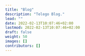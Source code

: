 ```yaml
---
title: "Blog"
description: "Telego Blog."
lead: ""
date: 2022-02-13T10:07:46+02:00
lastmod: 2022-02-13T10:07:46+02:00
draft: false
weight: 50
images: []
contributors: []
---
```

